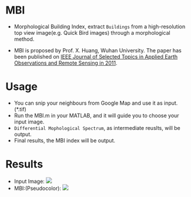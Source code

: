 # MBI
* Morphological Building Index, extract `Buildings` from a high-resolution top view image(e.g. Quick Bird images) through a morphological method. 

* MBI is proposed by Prof. X. Huang, Wuhan University. The paper has been published on [IEEE Journal of Selected Topics in Applied Earth Observations and Remote Sensing in 2011](https://ieeexplore.ieee.org/document/6056582). 

# Usage
* You can snip your neighbours from Google Map and use it as input. (*.tif)
* Run the MBI.m in your MATLAB, and it will guide you to choose your input image.
* `Differential Mophological Spectrum`, as intermediate reuslts, will be output.
* Final results, the MBI index will be output.

# Results
* Input Image:
![](https://github.com/YW-Ma/MBI/blob/master/images/Shenzhen.tif)
* MBI:(Pseudocolor):
![](https://github.com/YW-Ma/MBI/blob/master/images/MBIE_COLORMAP.tif)
